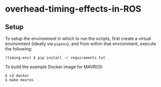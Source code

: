 # overhead-timing-effects-in-ROS


## Setup

To setup the environment in which to run the scripts, first create a virtual
environment (ideally via `pipenv`), and from within that environment, execute
the following:

```
(timing-env) $ pip install -r requirements.txt
```

To build the example Docker image for MAVROS:

```
$ cd docker
$ make mavros
```
